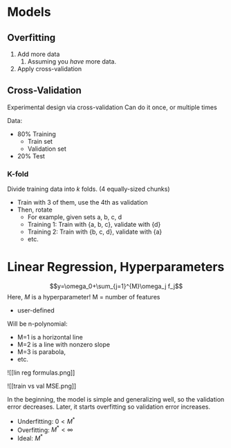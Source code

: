# Models
## Overfitting
1. Add more data
	1. Assuming you *have* more data.
2. Apply cross-validation


## Cross-Validation
Experimental design via cross-validation
Can do it once, or multiple times

Data:
- 80% Training
	- Train set
	- Validation set
- 20% Test

### K-fold
Divide training data into *k* folds.
(4 equally-sized chunks)

- Train with 3 of them, use the 4th as validation
- Then, rotate
	- For example, given sets a, b, c, d
	- Training 1: Train with {a, b, c}, validate with {d}
	- Training 2: Train with {b, c, d}, validate with {a}
	- etc.


# Linear Regression, Hyperparameters
$$y=\omega_0+\sum_{j=1}^{M}\omega_j f_j$$
Here, $M$ is a hyperparameter!
M = number of features
- user-defined

Will be n-polynomial:
- M=1 is a horizontal line
- M=2 is a line with nonzero slope
- M=3 is parabola,
- etc.

![[lin reg formulas.png]]

![[train vs val MSE.png]]

In the beginning, the model is simple and generalizing well, so the validation error decreases.
Later, it starts overfitting so validation error increases.

- Underfitting: $0 < M^*$
- Overfitting: $M^* < \infty$
- Ideal: $M^*$

